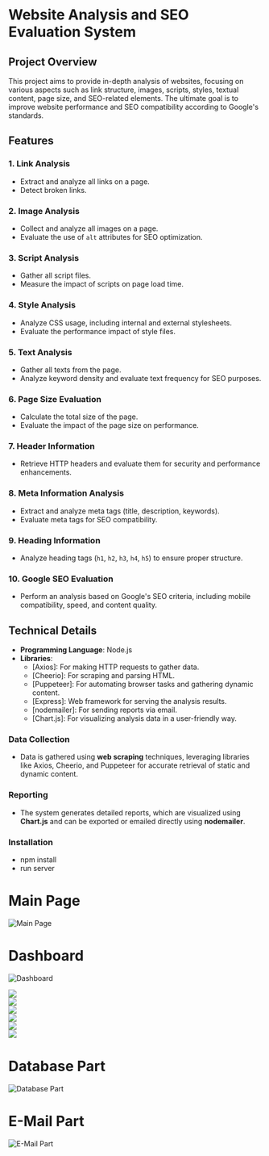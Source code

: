 # Website Analysis and SEO Evaluation System

## Project Overview

This project aims to provide in-depth analysis of websites, focusing on various aspects such as link structure, images, scripts, styles, textual content, page size, and SEO-related elements. The ultimate goal is to improve website performance and SEO compatibility according to Google's standards.

## Features

### 1. **Link Analysis**
- Extract and analyze all links on a page.
- Detect broken links.

### 2. **Image Analysis**
- Collect and analyze all images on a page.
- Evaluate the use of `alt` attributes for SEO optimization.

### 3. **Script Analysis**
- Gather all script files.
- Measure the impact of scripts on page load time.

### 4. **Style Analysis**
- Analyze CSS usage, including internal and external stylesheets.
- Evaluate the performance impact of style files.

### 5. **Text Analysis**
- Gather all texts from the page.
- Analyze keyword density and evaluate text frequency for SEO purposes.

### 6. **Page Size Evaluation**
- Calculate the total size of the page.
- Evaluate the impact of the page size on performance.

### 7. **Header Information**
- Retrieve HTTP headers and evaluate them for security and performance enhancements.

### 8. **Meta Information Analysis**
- Extract and analyze meta tags (title, description, keywords).
- Evaluate meta tags for SEO compatibility.

### 9. **Heading Information**
- Analyze heading tags (`h1`, `h2`, `h3`, `h4`, `h5`) to ensure proper structure.

### 10. **Google SEO Evaluation**
- Perform an analysis based on Google's SEO criteria, including mobile compatibility, speed, and content quality.

## Technical Details

- **Programming Language**: Node.js
- **Libraries**: 
  - [Axios]: For making HTTP requests to gather data.
  - [Cheerio]: For scraping and parsing HTML.
  - [Puppeteer]: For automating browser tasks and gathering dynamic content.
  - [Express]: Web framework for serving the analysis results.
  - [nodemailer]: For sending reports via email.
  - [Chart.js]: For visualizing analysis data in a user-friendly way.
  
### Data Collection
- Data is gathered using **web scraping** techniques, leveraging libraries like Axios, Cheerio, and Puppeteer for accurate retrieval of static and dynamic content.

### Reporting
- The system generates detailed reports, which are visualized using **Chart.js** and can be exported or emailed directly using **nodemailer**.
### Installation
- npm install
- run server



# Main Page
![Main Page](https://github.com/emirhandev/Google-Web-Seo-Checker-/blob/main/pics/1.png)<br/>

# Dashboard
![Dashboard](https://github.com/emirhandev/Google-Web-Seo-Checker-/blob/main/pics/2.png)<br/>


![](https://github.com/emirhandev/Google-Web-Seo-Checker-/blob/main/pics/3.png)<br/>
![](https://github.com/emirhandev/Google-Web-Seo-Checker-/blob/main/pics/4.png)<br/>
![](https://github.com/emirhandev/Google-Web-Seo-Checker-/blob/main/pics/5.png)<br/>
![](https://github.com/emirhandev/Google-Web-Seo-Checker-/blob/main/pics/6.png)<br/>
![](https://github.com/emirhandev/Google-Web-Seo-Checker-/blob/main/pics/7.png)<br/>
![](https://github.com/emirhandev/Google-Web-Seo-Checker-/blob/main/pics/8.png)<br/>
# Database Part
![Database Part](https://github.com/emirhandev/Google-Web-Seo-Checker-/blob/main/pics/9.png)<br/>
# E-Mail Part
![E-Mail Part](https://github.com/emirhandev/Google-Web-Seo-Checker-/blob/main/pics/10.png)<br/>

